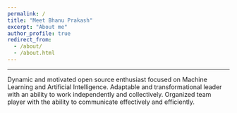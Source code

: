 ```yaml
---
permalink: /
title: "Meet Bhanu Prakash"
excerpt: "About me"
author_profile: true
redirect_from: 
  - /about/
  - /about.html
---
```


------------------
Dynamic and motivated open source enthusiast focused on Machine Learning and Artificial Intelligence. Adaptable and transformational leader with an ability to work independently and collectively. Organized team player with the ability to communicate effectively and efficiently.
